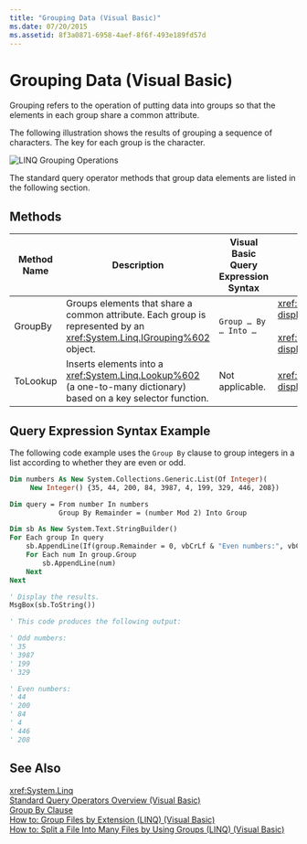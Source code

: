 ```yaml
---
title: "Grouping Data (Visual Basic)"
ms.date: 07/20/2015
ms.assetid: 8f3a0871-6958-4aef-8f6f-493e189fd57d
---
```

# Grouping Data (Visual Basic)
Grouping refers to the operation of putting data into groups so that the elements in each group share a common attribute.  

 The following illustration shows the results of grouping a sequence of characters. The key for each group is the character.  

 ![LINQ Grouping Operations](../../../../csharp/programming-guide/concepts/linq/media/linq_group.png "LINQ_Group")  

 The standard query operator methods that group data elements are listed in the following section.  

## Methods  


|Method Name|Description|Visual Basic Query Expression Syntax|More Information|  
|-----------------|-----------------|------------------------------------------|----------------------|  
|GroupBy|Groups elements that share a common attribute. Each group is represented by an <xref:System.Linq.IGrouping%602> object.|`Group … By … Into …`|<xref:System.Linq.Enumerable.GroupBy%2A?displayProperty=nameWithType><br /><br /> <xref:System.Linq.Queryable.GroupBy%2A?displayProperty=nameWithType>|  
|ToLookup|Inserts elements into a <xref:System.Linq.Lookup%602> (a one-to-many dictionary) based on a key selector function.|Not applicable.|<xref:System.Linq.Enumerable.ToLookup%2A?displayProperty=nameWithType>|  

## Query Expression Syntax Example  
 The following code example uses the `Group By` clause to group integers in a list according to whether they are even or odd.  

```vb  
Dim numbers As New System.Collections.Generic.List(Of Integer)(  
     New Integer() {35, 44, 200, 84, 3987, 4, 199, 329, 446, 208})  

Dim query = From number In numbers   
            Group By Remainder = (number Mod 2) Into Group  

Dim sb As New System.Text.StringBuilder()  
For Each group In query  
    sb.AppendLine(If(group.Remainder = 0, vbCrLf & "Even numbers:", vbCrLf & "Odd numbers:"))  
    For Each num In group.Group  
        sb.AppendLine(num)  
    Next  
Next  

' Display the results.  
MsgBox(sb.ToString())  

' This code produces the following output:  

' Odd numbers:  
' 35  
' 3987  
' 199  
' 329  

' Even numbers:  
' 44  
' 200  
' 84  
' 4  
' 446  
' 208  
```  

## See Also  
 <xref:System.Linq>  
 [Standard Query Operators Overview (Visual Basic)](../../../../visual-basic/programming-guide/concepts/linq/standard-query-operators-overview.md)  
 [Group By Clause](../../../../visual-basic/language-reference/queries/group-by-clause.md)  
 [How to: Group Files by Extension (LINQ) (Visual Basic)](../../../../visual-basic/programming-guide/concepts/linq/how-to-group-files-by-extension-linq.md)  
 [How to: Split a File Into Many Files by Using Groups (LINQ) (Visual Basic)](../../../../visual-basic/programming-guide/concepts/linq/how-to-split-a-file-into-many-files-by-using-groups-linq.md)
